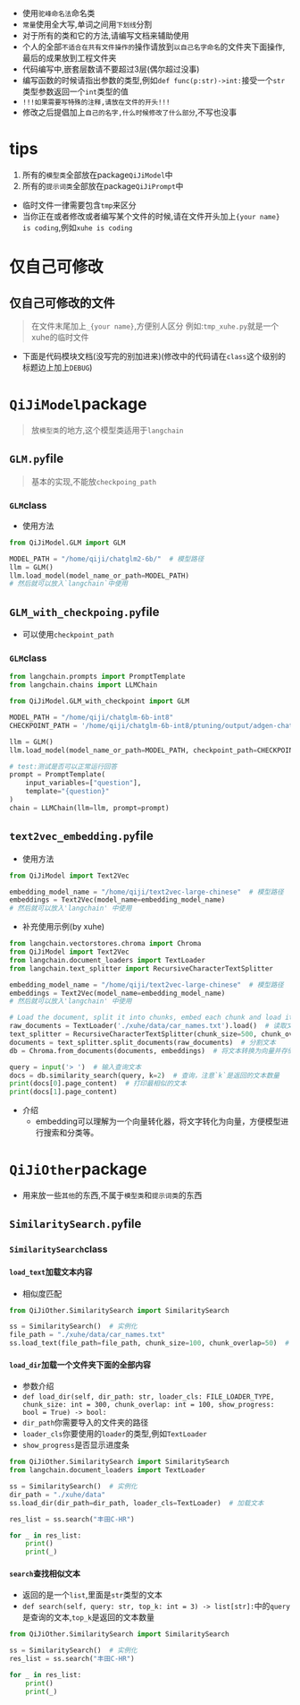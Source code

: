 * 使用`驼峰命名法`命名类
* `常量`使用全大写,单词之间用`下划线`分割
* 对于所有的类和它的方法,请编写文档来辅助使用
* 个人的全部`不适合在共有文件操作的`操作请放到`以自己名字命名`的文件夹下面操作,最后的成果放到工程文件夹
* 代码编写中,嵌套层数请不要超过3层(偶尔超过没事)
* 编写函数的时候请指出参数的类型,例如`def func(p:str)->int:`接受一个`str`类型参数返回一个`int`类型的值
* `!!!如果需要写特殊的注释,请放在文件的开头!!!`
* 修改之后提倡加上`自己的名字,什么时候修改了什么部分`,不写也没事

# tips

1. 所有的`模型类`全部放在package`QiJiModel`中
2. 所有的`提示词类`全部放在package`QiJiPrompt`中

* 临时文件一律需要包含`tmp`来区分
* 当你正在或者修改或者编写某个文件的时候,请在文件开头加上`{your name} is coding`,例如`xuhe is coding`

# 仅自己可修改

## 仅自己可修改的文件

> 在文件末尾加上`_{your name}`,方便别人区分
> 例如:`tmp_xuhe.py`就是一个xuhe的临时文件

* 下面是代码模块文档(没写完的别加进来)(修改中的代码请在`class`这个级别的标题边上加上`DEBUG`)

# `QiJiModel`package

> 放`模型类`的地方,这个模型类适用于`langchain`

## `GLM.py`file

> 基本的实现,不能放`checkpoing_path`

### `GLM`class

* 使用方法

```python
from QiJiModel.GLM import GLM

MODEL_PATH = "/home/qiji/chatglm2-6b/"  # 模型路径
llm = GLM()
llm.load_model(model_name_or_path=MODEL_PATH)
# 然后就可以放入`langchain`中使用
```

## `GLM_with_checkpoing.py`file

* 可以使用`checkpoint_path`

### `GLM`class

```python
from langchain.prompts import PromptTemplate
from langchain.chains import LLMChain

from QiJiModel.GLM_with_checkpoint import GLM

MODEL_PATH = "/home/qiji/chatglm-6b-int8"
CHECKPOINT_PATH = '/home/qiji/chatglm-6b-int8/ptuning/output/adgen-chatglm-6b-pt-128-2e-2/checkpoint-3000'

llm = GLM()
llm.load_model(model_name_or_path=MODEL_PATH, checkpoint_path=CHECKPOINT_PATH)

# test:测试是否可以正常运行回答
prompt = PromptTemplate(
    input_variables=["question"],
    template="{question}"
)
chain = LLMChain(llm=llm, prompt=prompt)
```

## `text2vec_embedding.py`file

* 使用方法

```python
from QiJiModel import Text2Vec

embedding_model_name = "/home/qiji/text2vec-large-chinese"  # 模型路径
embeddings = Text2Vec(model_name=embedding_model_name)
# 然后就可以放入'langchain' 中使用
```

* 补充使用示例(by xuhe)

```python
from langchain.vectorstores.chroma import Chroma
from QiJiModel import Text2Vec
from langchain.document_loaders import TextLoader
from langchain.text_splitter import RecursiveCharacterTextSplitter

embedding_model_name = "/home/qiji/text2vec-large-chinese"  # 模型路径
embeddings = Text2Vec(model_name=embedding_model_name)
# 然后就可以放入'langchain' 中使用

# Load the document, split it into chunks, embed each chunk and load it into the vector store.
raw_documents = TextLoader('./xuhe/data/car_names.txt').load()  # 读取文本
text_splitter = RecursiveCharacterTextSplitter(chunk_size=500, chunk_overlap=100)  # 实例化用来分割文本的类
documents = text_splitter.split_documents(raw_documents)  # 分割文本
db = Chroma.from_documents(documents, embeddings)  # 将文本转换为向量并存储

query = input('> ')  # 输入查询文本
docs = db.similarity_search(query, k=2)  # 查询，注意`k`是返回的文本数量
print(docs[0].page_content)  # 打印最相似的文本
print(docs[1].page_content)
```

* 介绍
    * embedding可以理解为一个向量转化器，将文字转化为向量，方便模型进行搜索和分类等。

# `QiJiOther`package

* 用来放一些`其他`的东西,不属于`模型类`和`提示词类`的东西

## `SimilaritySearch.py`file

### `SimilaritySearch`class

#### `load_text`加载文本内容

* 相似度匹配

```python
from QiJiOther.SimilaritySearch import SimilaritySearch

ss = SimilaritySearch()  # 实例化
file_path = "./xuhe/data/car_names.txt"
ss.load_text(file_path=file_path, chunk_size=100, chunk_overlap=50)  # 加载文本
```

#### `load_dir`加载一个文件夹下面的全部内容

* 参数介绍
* `def load_dir(self, dir_path: str, loader_cls: FILE_LOADER_TYPE, chunk_size: int = 300, chunk_overlap: int = 100,
                 show_progress: bool = True) -> bool:`
* `dir_path`你需要导入的文件夹的路径
* `loader_cls`你要使用的`loader`的类型,例如`TextLoader`
* `show_progress`是否显示进度条

```python
from QiJiOther.SimilaritySearch import SimilaritySearch
from langchain.document_loaders import TextLoader

ss = SimilaritySearch()  # 实例化
dir_path = "./xuhe/data"
ss.load_dir(dir_path=dir_path, loader_cls=TextLoader)  # 加载文本

res_list = ss.search("丰田C-HR")

for _ in res_list:
    print()
    print(_)
```

#### `search`查找相似文本 

* 返回的是一个`list`,里面是`str`类型的文本
* `def search(self, query: str, top_k: int = 3) -> list[str]:`中的`query`是查询的文本,`top_k`是返回的文本数量

```python
from QiJiOther.SimilaritySearch import SimilaritySearch

ss = SimilaritySearch()  # 实例化
res_list = ss.search("丰田C-HR")

for _ in res_list:
    print()
    print(_)
```



